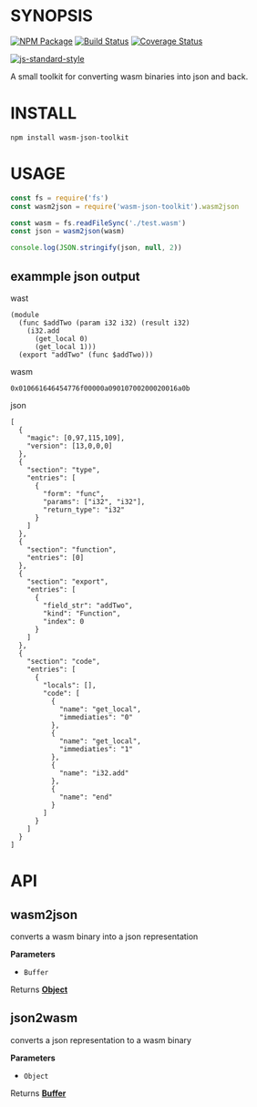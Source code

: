 # SYNOPSIS 
[![NPM Package](https://img.shields.io/npm/v/merkle-trie.svg?style=flat-square)](https://www.npmjs.org/package/merkle-trie)
[![Build Status](https://img.shields.io/travis/wanderer/merkle-trie.svg?branch=master&style=flat-square)](https://travis-ci.org/wanderer/merkle-trie)
[![Coverage Status](https://img.shields.io/coveralls/wanderer/merkle-trie.svg?style=flat-square)](https://coveralls.io/r/wanderer/merkle-trie)

[![js-standard-style](https://cdn.rawgit.com/feross/standard/master/badge.svg)](https://github.com/feross/standard)  

A small toolkit for converting wasm binaries into json and back. 

# INSTALL
`npm install wasm-json-toolkit`

# USAGE
```javascript
const fs = require('fs')
const wasm2json = require('wasm-json-toolkit').wasm2json

const wasm = fs.readFileSync('./test.wasm')
const json = wasm2json(wasm)

console.log(JSON.stringify(json, null, 2))
```
## exammple json output

wast
```
(module
  (func $addTwo (param i32 i32) (result i32)
    (i32.add
      (get_local 0)
      (get_local 1)))
  (export "addTwo" (func $addTwo)))
```

wasm
```
0x010661646454776f00000a09010700200020016a0b
```

json
```
[
  {
    "magic": [0,97,115,109],
    "version": [13,0,0,0]
  },
  {
    "section": "type",
    "entries": [
      {
        "form": "func",
        "params": ["i32", "i32"],
        "return_type": "i32"
      }
    ]
  },
  {
    "section": "function",
    "entries": [0]
  },
  {
    "section": "export",
    "entries": [
      {
        "field_str": "addTwo",
        "kind": "Function",
        "index": 0
      }
    ]
  },
  {
    "section": "code",
    "entries": [
      {
        "locals": [],
        "code": [
          {
            "name": "get_local",
            "immediaties": "0"
          },
          {
            "name": "get_local",
            "immediaties": "1"
          },
          {
            "name": "i32.add"
          },
          {
            "name": "end"
          }
        ]
      }
    ]
  }
]
```

# API
## wasm2json

converts a wasm binary into a json representation

**Parameters**

-   `Buffer`  

Returns **[Object](https://developer.mozilla.org/en-US/docs/Web/JavaScript/Reference/Global_Objects/Object)** 

## json2wasm

converts a json representation to a wasm binary

**Parameters**

-   `Object`  

Returns **[Buffer](https://nodejs.org/api/buffer.html)** 

